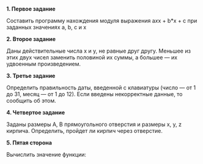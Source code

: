 **1. Первое задание**

Составить программу нахождения модуля выражения a*x*x + b*x + c при заданных значениях a, b, c и х

**2. Второе задание**

 Даны действительные числа х и у, не равные друг другу. Меньшее из этих двух чисел заменить половиной их
суммы, а большее — их удвоенным произведением.

**3. Третье задание**

Определить правильность даты, введенной с клавиатуры (число — от 1 до 31, месяц — от 1 до 12). Если введены
некорректные данные, то сообщить об этом.

**4. Четвертое задание**

 Заданы размеры А, В прямоугольного отверстия и размеры х, у, z кирпича. Определить, пройдет ли кирпич через
отверстие.

**5. Пятая сторона**

Вычислить значение функции:
